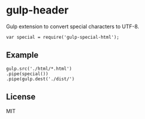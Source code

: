 gulp-header
===========

Gulp extension to convert special characters to UTF-8.

    var special = require('gulp-special-html');

Example
-------
    
	gulp.src('./html/*.html')
	.pipe(special())
	.pipe(gulp.dest('./dist/')



License
-------

MIT